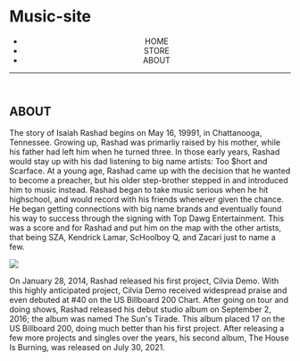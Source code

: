 # Music-site
<!DOCTYPE html>
<html>
  <head>
    <title>Isaiah Rashad|About</title>
    <meta name="description" content="This is the description">
  </head>
<body>
  <header>
    <nav>
      <ul>
        <li>HOME</li>
        <li>STORE</li>
        <li>ABOUT</li>
      </ul>
    </nav>
    <hr>
  </header>
  
  <section>
    <h2>ABOUT</h2>
    <p>The story of Isaiah Rashad begins on May 16, 19991, in Chattanooga, Tennessee. Growing up, Rashad was primarliy raised by his mother, while his father had left him when he turned three. In those early years, Rashad would stay up with his dad listening to big name artists: Too $hort and Scarface. At a young age, Rashad came up with the decision that he wanted to become a preacher, but his older step-brother stepped in and introduced him to music instead. Rashad began to take music serious when he hit highschool, and would record with his friends whenever given the chance. He began getting connections with big name brands and eventually found his way to success through the signing with Top Dawg Entertainment. This was a score and for Rashad and put him on the map with the other artists, that being SZA, Kendrick Lamar, ScHoolboy Q, and Zacari just to name a few.</p>
    <img src="https://i1.sndcdn.com/artworks-krd2CHtHNFmy3bFl-y5Anzg-t500x500.jpg">
    <p>On January 28, 2014, Rashad released his first project, Cilvia Demo. With this highly anticipated project, Cilvia Demo received widespread praise and even debuted at #40 on the US Billboard 200 Chart. After going on tour and doing shows, Rashad released his debut studio album on September 2, 2016; the album was named The Sun's Tirade. This album placed 17 on the US Billboard 200, doing much better than his first project. After releasing a few more projects and singles over the years, his second album, The House Is Burning, was released on July 30, 2021.</p>
  </section>
</body>
</html>

